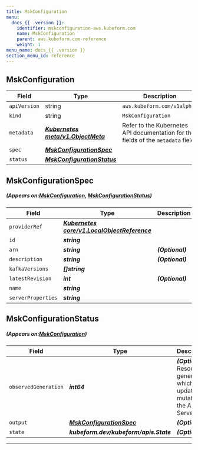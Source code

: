 ```yaml
---
title: MskConfiguration
menu:
  docs_{{ .version }}:
    identifier: mskconfiguration-aws.kubeform.com
    name: MskConfiguration
    parent: aws.kubeform.com-reference
    weight: 1
menu_name: docs_{{ .version }}
section_menu_id: reference
---
```


## MskConfiguration
| Field | Type | Description |
| ------ | ----- | ----------- |
| `apiVersion` | string | `aws.kubeform.com/v1alpha1` |
|    `kind` | string | `MskConfiguration` |
| `metadata` | ***[Kubernetes meta/v1.ObjectMeta](https://kubernetes.io/docs/reference/generated/kubernetes-api/v1.13/#objectmeta-v1-meta)***|Refer to the Kubernetes API documentation for the fields of the `metadata` field.|
| `spec` | ***[MskConfigurationSpec](#MskConfigurationSpec)***||
| `status` | ***[MskConfigurationStatus](#MskConfigurationStatus)***||
## MskConfigurationSpec
##### (Appears on:[MskConfiguration](#MskConfiguration), [MskConfigurationStatus](#MskConfigurationStatus))
| Field | Type | Description |
| ------ | ----- | ----------- |
| `providerRef` | ***[Kubernetes core/v1.LocalObjectReference](https://kubernetes.io/docs/reference/generated/kubernetes-api/v1.13/#localobjectreference-v1-core)***||
| `id` | ***string***||
| `arn` | ***string***| ***(Optional)*** |
| `description` | ***string***| ***(Optional)*** |
| `kafkaVersions` | ***[]string***||
| `latestRevision` | ***int***| ***(Optional)*** |
| `name` | ***string***||
| `serverProperties` | ***string***||
## MskConfigurationStatus
##### (Appears on:[MskConfiguration](#MskConfiguration))
| Field | Type | Description |
| ------ | ----- | ----------- |
| `observedGeneration` | ***int64***| ***(Optional)*** Resource generation, which is updated on mutation by the API Server.|
| `output` | ***[MskConfigurationSpec](#MskConfigurationSpec)***| ***(Optional)*** |
| `state` | ***kubeform.dev/kubeform/apis.State***| ***(Optional)*** |
---
